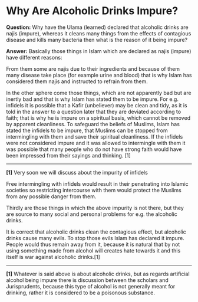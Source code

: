 Why Are Alcoholic Drinks Impure?
================================

**Question:** Why have the Ulama (learned) declared that alcoholic
drinks are najis (impure), whereas it cleans many things from the
effects of contagious disease and kills many bacteria then what is the
reason of it being impure?

**Answer:** Basically those things in Islam which are declared as najis
(impure) have different reasons:

From them some are najis due to their ingredients and because of them
many disease take place (for example urine and blood) that is why Islam
has considered them najis and instructed to refrain from them.

In the other sphere come those things, which are not apparently bad but
are inertly bad and that is why Islam has stated them to be impure. For
e.g. infidels it is possible that a Kafir (unbeliever) may be clean and
tidy, as it is told in the answer to a question later that they are
deviated according to faith; that is why he is impure on a spiritual
basis, which cannot be removed by apparent cleanliness. To safeguard the
beliefs of Muslims, Islam has stated the infidels to be impure, that
Muslims can be stopped from intermingling with them and save their
spiritual cleanliness. If the infidels were not considered impure and it
was allowed to intermingle with them it was possible that many people
who do not have strong faith would have been impressed from their
sayings and thinking. [1]

------------------------------------------------------------------------

**[1]** Very soon we will discuss about the impurity of infidels

Free intermingling with infidels would result in their penetrating into
Islamic societies so restricting intercourse with them would protect the
Muslims from any possible danger from them.

Thirdly are those things in which the above impurity is not there, but
they are source to many social and personal problems for e.g. the
alcoholic drinks.

It is correct that alcoholic drinks clean the contagious effect, but
alcoholic drinks cause many evils. To stop those evils Islam has
declared it impure. People would thus remain away from it, because it is
natural that by not using something made from alcohol will creates hate
towards it and this itself is war against alcoholic drinks.[1]

------------------------------------------------------------------------

**[1]** Whatever is said above is about alcoholic drinks, but as regards
artificial alcohol being impure there is discussion between the scholars
and Jurisprudents, because this type of alcohol is not generally meant
for drinking, rather it is considered to be a poisonous substance.
